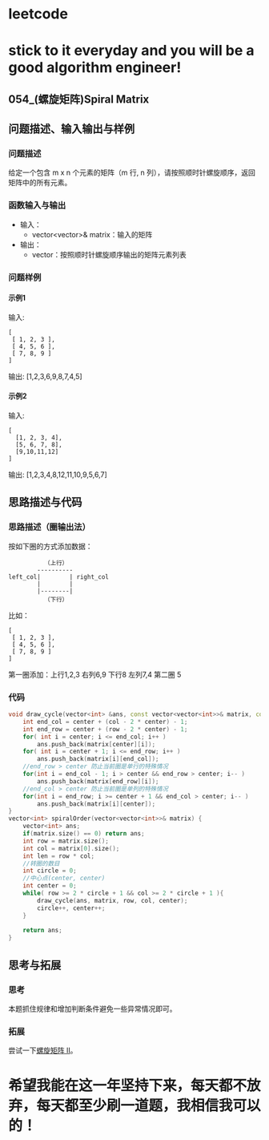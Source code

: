 # leetcode
# stick to it everyday and you will be a good algorithm engineer!
## 054_(螺旋矩阵)Spiral Matrix
## 问题描述、输入输出与样例

### 问题描述

给定一个包含 m x n 个元素的矩阵（m 行, n 列），请按照顺时针螺旋顺序，返回矩阵中的所有元素。

### 函数输入与输出

* 输入：
	* vector<vector<int>>& matrix：输入的矩阵
* 输出：
	* vector<int>：按照顺时针螺旋顺序输出的矩阵元素列表
	
### 问题样例

#### 示例1

输入:

	[
	 [ 1, 2, 3 ],
	 [ 4, 5, 6 ],
	 [ 7, 8, 9 ]
	]
	
输出: [1,2,3,6,9,8,7,4,5]

#### 示例2

输入:

	[
	  [1, 2, 3, 4],
	  [5, 6, 7, 8],
	  [9,10,11,12]
	]
	
输出: [1,2,3,4,8,12,11,10,9,5,6,7]
	
	
## 思路描述与代码	
### 思路描述（圈输出法）

按如下圈的方式添加数据：

			  （上行）
			----------
    left_col|        | right_col
            |        |
            |--------|
			  （下行）
比如：

    [
     [ 1, 2, 3 ],
     [ 4, 5, 6 ],
     [ 7, 8, 9 ]
    ]
	
第一圈添加：上行1,2,3 右列6,9 下行8 左列7,4 
第二圈 5


### 代码
```cpp
void draw_cycle(vector<int> &ans, const vector<vector<int>>& matrix, const int row, const int col, const int center){
	int end_col = center + (col - 2 * center) - 1;
	int end_row = center + (row - 2 * center) - 1;
	for( int i = center; i <= end_col; i++ )
		ans.push_back(matrix[center][i]);
	for( int i = center + 1; i <= end_row; i++ )
		ans.push_back(matrix[i][end_col]);
	//end_row > center 防止当前圈是单行的特殊情况
	for(int i = end_col - 1; i > center && end_row > center; i-- )
		ans.push_back(matrix[end_row][i]);
	//end_col > center 防止当前圈是单列的特殊情况
	for(int i = end_row; i >= center + 1 && end_col > center; i-- )
		ans.push_back(matrix[i][center]);
}
vector<int> spiralOrder(vector<vector<int>>& matrix) {
	vector<int> ans;
	if(matrix.size() == 0) return ans;
	int row = matrix.size();
	int col = matrix[0].size();
	int len = row * col;
	//转圈的数目
	int circle = 0;
	//中心点(center, center)
	int center = 0;
	while( row >= 2 * circle + 1 && col >= 2 * circle + 1 ){
		draw_cycle(ans, matrix, row, col, center);
		circle++, center++;
	}
	
	return ans;
}
```
## 思考与拓展
### 思考
本题抓住规律和增加判断条件避免一些异常情况即可。
### 拓展
尝试一下[螺旋矩阵 II](https://leetcode-cn.com/problems/spiral-matrix-ii/)。
  
# 希望我能在这一年坚持下来，每天都不放弃，每天都至少刷一道题，我相信我可以的！
